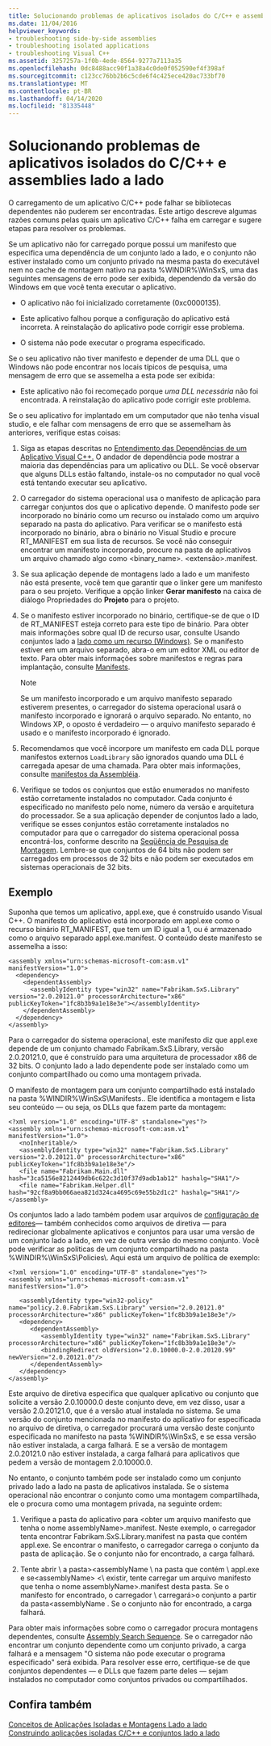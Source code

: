 ```yaml
---
title: Solucionando problemas de aplicativos isolados do C/C++ e assemblies lado a lado
ms.date: 11/04/2016
helpviewer_keywords:
- troubleshooting side-by-side assemblies
- troubleshooting isolated applications
- troubleshooting Visual C++
ms.assetid: 3257257a-1f0b-4ede-8564-9277a7113a35
ms.openlocfilehash: 0dc8488acc90f1a38a4c0de0f052590ef4f398af
ms.sourcegitcommit: c123cc76bb2b6c5cde6f4c425ece420ac733bf70
ms.translationtype: MT
ms.contentlocale: pt-BR
ms.lasthandoff: 04/14/2020
ms.locfileid: "81335448"
---
```

# <a name="troubleshooting-cc-isolated-applications-and-side-by-side-assemblies"></a>Solucionando problemas de aplicativos isolados do C/C++ e assemblies lado a lado

O carregamento de um aplicativo C/C++ pode falhar se bibliotecas dependentes não puderem ser encontradas. Este artigo descreve algumas razões comuns pelas quais um aplicativo C/C++ falha em carregar e sugere etapas para resolver os problemas.

Se um aplicativo não for carregado porque possui um manifesto que especifica uma dependência de um conjunto lado a lado, e o conjunto não estiver instalado como um conjunto privado na mesma pasta do executável nem no cache de montagem nativo na pasta %WINDIR%\WinSxS\, uma das seguintes mensagens de erro pode ser exibida, dependendo da versão do Windows em que você tenta executar o aplicativo.

- O aplicativo não foi inicializado corretamente (0xc0000135).

- Este aplicativo falhou porque a configuração do aplicativo está incorreta. A reinstalação do aplicativo pode corrigir esse problema.

- O sistema não pode executar o programa especificado.

Se o seu aplicativo não tiver manifesto e depender de uma DLL que o Windows não pode encontrar nos locais típicos de pesquisa, uma mensagem de erro que se assemelha a esta pode ser exibida:

- Este aplicativo não foi recomeçado porque *uma DLL necessária* não foi encontrada. A reinstalação do aplicativo pode corrigir este problema.

Se o seu aplicativo for implantado em um computador que não tenha visual studio, e ele falhar com mensagens de erro que se assemelham às anteriores, verifique estas coisas:

1. Siga as etapas descritas no [Entendimento das Dependências de um Aplicativo Visual C++.](../windows/understanding-the-dependencies-of-a-visual-cpp-application.md) O andador de dependência pode mostrar a maioria das dependências para um aplicativo ou DLL. Se você observar que alguns DLLs estão faltando, instale-os no computador no qual você está tentando executar seu aplicativo.

1. O carregador do sistema operacional usa o manifesto de aplicação para carregar conjuntos dos que o aplicativo depende. O manifesto pode ser incorporado no binário como um recurso ou instalado como um arquivo separado na pasta do aplicativo. Para verificar se o manifesto está incorporado no binário, abra o binário no Visual Studio e procure RT_MANIFEST em sua lista de recursos. Se você não conseguir encontrar um manifesto incorporado, procure na pasta de aplicativos um arquivo chamado algo como <binary_name>. \<extensão>.manifest.

1. Se sua aplicação depende de montagens lado a lado e um manifesto não está presente, você tem que garantir que o linker gere um manifesto para o seu projeto. Verifique a opção linker **Gerar manifesto** na caixa de diálogo Propriedades do **Projeto** para o projeto.

1. Se o manifesto estiver incorporado no binário, certifique-se de que o ID de RT_MANIFEST esteja correto para este tipo de binário. Para obter mais informações sobre qual ID de recurso usar, consulte Usando conjuntos lado a [lado como um recurso (Windows)](/windows/win32/SbsCs/using-side-by-side-assemblies-as-a-resource). Se o manifesto estiver em um arquivo separado, abra-o em um editor XML ou editor de texto. Para obter mais informações sobre manifestos e regras para implantação, consulte [Manifests](/windows/win32/sbscs/manifests).

   > [!NOTE]
   > Se um manifesto incorporado e um arquivo manifesto separado estiverem presentes, o carregador do sistema operacional usará o manifesto incorporado e ignorará o arquivo separado. No entanto, no Windows XP, o oposto é verdadeiro — o arquivo manifesto separado é usado e o manifesto incorporado é ignorado.

1. Recomendamos que você incorpore um manifesto em cada DLL porque manifestos externos `LoadLibrary` são ignorados quando uma DLL é carregada apesar de uma chamada. Para obter mais informações, consulte [manifestos da Assembléia](/windows/win32/SbsCs/assembly-manifests).

1. Verifique se todos os conjuntos que estão enumerados no manifesto estão corretamente instalados no computador. Cada conjunto é especificado no manifesto pelo nome, número da versão e arquitetura do processador. Se a sua aplicação depender de conjuntos lado a lado, verifique se esses conjuntos estão corretamente instalados no computador para que o carregador do sistema operacional possa encontrá-los, conforme descrito na [Seqüência de Pesquisa de Montagem](/windows/win32/SbsCs/assembly-searching-sequence). Lembre-se que conjuntos de 64 bits não podem ser carregados em processos de 32 bits e não podem ser executados em sistemas operacionais de 32 bits.

## <a name="example"></a>Exemplo

Suponha que temos um aplicativo, appl.exe, que é construído usando Visual C++. O manifesto do aplicativo está incorporado em appl.exe como o recurso binário RT_MANIFEST, que tem um ID igual a 1, ou é armazenado como o arquivo separado appl.exe.manifest. O conteúdo deste manifesto se assemelha a isso:

```
<assembly xmlns="urn:schemas-microsoft-com:asm.v1" manifestVersion="1.0">
  <dependency>
    <dependentAssembly>
      <assemblyIdentity type="win32" name="Fabrikam.SxS.Library" version="2.0.20121.0" processorArchitecture="x86" publicKeyToken="1fc8b3b9a1e18e3e"></assemblyIdentity>
    </dependentAssembly>
  </dependency>
</assembly>
```

Para o carregador do sistema operacional, este manifesto diz que appl.exe depende de um conjunto chamado Fabrikam.SxS.Library, versão 2.0.20121.0, que é construído para uma arquitetura de processador x86 de 32 bits. O conjunto lado a lado dependente pode ser instalado como um conjunto compartilhado ou como uma montagem privada.

O manifesto de montagem para um conjunto compartilhado está instalado na pasta %WINDIR%\WinSxS\Manifests\.. Ele identifica a montagem e lista seu conteúdo — ou seja, os DLLs que fazem parte da montagem:

```
<?xml version="1.0" encoding="UTF-8" standalone="yes"?>
<assembly xmlns="urn:schemas-microsoft-com:asm.v1" manifestVersion="1.0">
   <noInheritable/>
   <assemblyIdentity type="win32" name="Fabrikam.SxS.Library" version="2.0.20121.0" processorArchitecture="x86" publicKeyToken="1fc8b3b9a1e18e3e"/>
   <file name="Fabrikam.Main.dll" hash="3ca5156e8212449db6c622c3d10f37d9adb1ab12" hashalg="SHA1"/>
   <file name="Fabrikam.Helper.dll" hash="92cf8a9bb066aea821d324ca4695c69e55b2d1c2" hashalg="SHA1"/>
</assembly>
```

Os conjuntos lado a lado também podem usar arquivos de [configuração de editores](/windows/win32/SbsCs/publisher-configuration-files)— também conhecidos como arquivos de diretiva — para redirecionar globalmente aplicativos e conjuntos para usar uma versão de um conjunto lado a lado, em vez de outra versão do mesmo conjunto. Você pode verificar as políticas de um conjunto compartilhado na pasta %WINDIR%\WinSxS\Policies\\. Aqui está um arquivo de política de exemplo:

```
<?xml version="1.0" encoding="UTF-8" standalone="yes"?>
<assembly xmlns="urn:schemas-microsoft-com:asm.v1" manifestVersion="1.0">

   <assemblyIdentity type="win32-policy" name="policy.2.0.Fabrikam.SxS.Library" version="2.0.20121.0" processorArchitecture="x86" publicKeyToken="1fc8b3b9a1e18e3e"/>
   <dependency>
      <dependentAssembly>
         <assemblyIdentity type="win32" name="Fabrikam.SxS.Library" processorArchitecture="x86" publicKeyToken="1fc8b3b9a1e18e3e"/>
         <bindingRedirect oldVersion="2.0.10000.0-2.0.20120.99" newVersion="2.0.20121.0"/>
      </dependentAssembly>
   </dependency>
</assembly>
```

Este arquivo de diretiva especifica que qualquer aplicativo ou conjunto que solicite a versão 2.0.10000.0 deste conjunto deve, em vez disso, usar a versão 2.0.20121.0, que é a versão atual instalada no sistema. Se uma versão do conjunto mencionada no manifesto do aplicativo for especificada no arquivo de diretiva, o carregador procurará uma versão deste conjunto especificada no manifesto na pasta %WINDIR%\WinSxS\, e se essa versão não estiver instalada, a carga falhará. E se a versão de montagem 2.0.20121.0 não estiver instalada, a carga falhará para aplicativos que pedem a versão de montagem 2.0.10000.0.

No entanto, o conjunto também pode ser instalado como um conjunto privado lado a lado na pasta de aplicativos instalada. Se o sistema operacional não encontrar o conjunto como uma montagem compartilhada, ele o procura como uma montagem privada, na seguinte ordem:

1. Verifique a pasta do aplicativo para \<obter um arquivo manifesto que tenha o nome assemblyName>.manifest. Neste exemplo, o carregador tenta encontrar Fabrikam.SxS.Library.manifest na pasta que contém appl.exe. Se encontrar o manifesto, o carregador carrega o conjunto da pasta de aplicação. Se o conjunto não for encontrado, a carga falhará.

1. Tente abrir \\ a pasta\><assemblyName \ na pasta que contém \\ appl.exe e se<assemblyName\> \<\ existir, tente carregar um arquivo manifesto que tenha o nome assemblyName>.manifest desta pasta. Se o manifesto for encontrado, o carregador \\ carregará\>o conjunto a partir da pasta<assemblyName \. Se o conjunto não for encontrado, a carga falhará.

Para obter mais informações sobre como o carregador procura montagens dependentes, consulte [Assembly Search Sequence](/windows/win32/SbsCs/assembly-searching-sequence). Se o carregador não encontrar um conjunto dependente como um conjunto privado, a carga falhará e a mensagem "O sistema não pode executar o programa especificado" será exibida. Para resolver esse erro, certifique-se de que conjuntos dependentes — e DLLs que fazem parte deles — sejam instalados no computador como conjuntos privados ou compartilhados.

## <a name="see-also"></a>Confira também

[Conceitos de Aplicações Isoladas e Montagens Lado a lado](concepts-of-isolated-applications-and-side-by-side-assemblies.md)<br/>
[Construindo aplicações isoladas C/C++ e conjuntos lado a lado](building-c-cpp-isolated-applications-and-side-by-side-assemblies.md)
